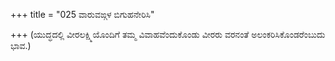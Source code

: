 +++
title = "025 ವಾರುವಙ್ಗಳ ಬಿಗುಹನೇರಿಸಿ"

+++
(ಯುದ್ಧದಲ್ಲಿ ವೀರಲಕ್ಷ್ಮಿಯೊಂದಿಗೆ ತಮ್ಮ ವಿವಾಹವೆಂದುಕೊಂಡು ವೀರರು ವರನಂತೆ ಅಲಂಕರಿಸಿಕೊಂಡರೆಂಬುದು ಭಾವ.)